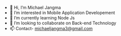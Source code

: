- 👋 Hi, I’m Michael Jangma 
- 👀 I’m interested in Mobile Application Developement 
- 🌱 I’m currently learning Node Js 
- 💞️ I’m looking to collaborate on Back-end Technology  
- 📫 Contact- michaeljangma3@gmail.com

<!---
michaeljangmarel/michaeljangmarel is a ✨ special ✨ repository because its `README.md` (this file) appears on your GitHub profile.
You can click the Preview link to take a look at your changes.
--->

